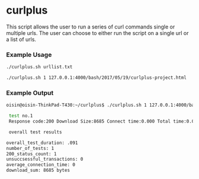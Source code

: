 # curlplus

This script allows the user to run a series of curl commands single or multiple urls.
The user can choose to either run the script on a single url or a list of urls.

### Example Usage
```bash
./curlplus.sh urllist.txt
```

```bash
./curlplus.sh 1 127.0.0.1:4000/bash/2017/05/19/curlplus-project.html
```
### Example Output
```bash
oisin@oisin-ThinkPad-T430:~/curlplus$ ./curlplus.sh 1 127.0.0.1:4000/bash/2017/05/19/curlplus-project.html

 test no.1 
 Response code:200 Download Size:8685 Connect time:0.000 Total time:0.004

 overall test results 

overall_test_duration: .091
number_of_tests: 1
200_status_count: 1
unsuccsessful_transactions: 0
average_connection_time: 0
download_sum: 8685 bytes
```
